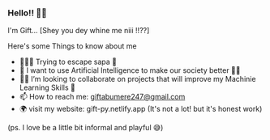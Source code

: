 ### Hello!! 🤙🏿
I'm Gift... [Shey you dey whine me niii !!??]
 

Here's some Things to know about me

- 👨🏿‍💻 Trying to escape sapa 🥺
- 🔬 I want to use Artificial Intelligence to make our society better 🤝🏿
- 🤝🏿 I’m looking to collaborate on projects that will improve my Machinie Learning Skills 🥺
- 📫 How to reach me: giftabumere247@gmail.com 
- 🌍 visit my website: gift-py.netlify.app (It's not a lot! but it's honest work)

(ps. I love be a little bit informal and playful 😅)

